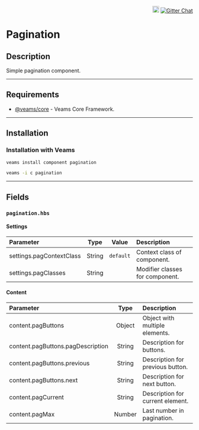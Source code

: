 <p align="right">
<a href="https://badge.fury.io/js/%40veams%2Fcomponent-pagination"><img src="https://badge.fury.io/js/%40veams%2Fcomponent-pagination.svg" alt="npm version" height="18"></a>
    <a href="https://gitter.im/Sebastian-Fitzner/Veams?utm_source=badge&utm_medium=badge&utm_campaign=pr-badge"><img src="https://badges.gitter.im/Sebastian-Fitzner/Veams.svg" alt="Gitter Chat" /></a>
</p>

# Pagination

## Description

Simple pagination component.

-----------

## Requirements

- [@veams/core](https://github.com/Veams/core) - Veams Core Framework.

-----------

## Installation

### Installation with Veams

``` bash
veams install component pagination
```
``` bash
veams -i c pagination
```

-----------

## Fields

### `pagination.hbs`

#### Settings

| Parameter | Type | Value | Description |
|:--- |:---:|:---: |:--- |
| settings.pagContextClass | String | `default` | Context class of component. |
| settings.pagClasses | String | | Modifier classes for component. |

#### Content

| Parameter | Type | Description |
|:--- |:---:|:--- |
| content.pagButtons | Object | Object with multiple elements. |
| content.pagButtons.pagDescription | String | Description for buttons. |
| content.pagButtons.previous | String | Description for previous button. |
| content.pagButtons.next | String | Description for next button. |
| content.pagCurrent | String | Description for current element. |
| content.pagMax | Number | Last number in pagination. |
